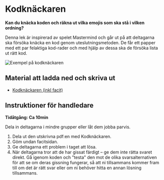 # Kodknäckaren

**Kan du knäcka koden och räkna ut vilka emojis som ska stå i vilken ordning?**

Denna lek är inspirerad av spelet Mastermind och går ut på att deltagarna ska försöka knäcka en kod genom uteslutningsmetoden. De får ett papper med ett par felaktiga kod-rader och med hjälp av dessa ska de försöka lista ut rätt kod.

![Exempel på kodknäckaren](./kodknackaren.png)

## Material att ladda ned och skriva ut

* [Kodknäckaren (inkl facit)](https://github.com/Kodcentrum/Scratch-uppgifter/blob/master/lek_kodkn%C3%A4ckaren/kodknackaren.pdf)

## Instruktioner för handledare

**Tidåtgång: Ca 10min**

Dela in deltagarna i mindre grupper eller låt dem jobba parvis. 

1. Dela ut den utskrivna pdf:en med Kodknäckaren. 
2. Göm undan facitsidan. 
3. Ge deltagarna ett problem i taget att lösa.
4. När deltagarna tror att de har gissat färdigt – ge dem inte rätta svaret direkt. Gå igenom koden och "testa" den mot de olika svarsalternativen för att se om deras gissning fungerar, så att ni tillsammans kommer fram till om det är rätt svar eller om ni behöver hitta en annan lösning tillsammans. 
